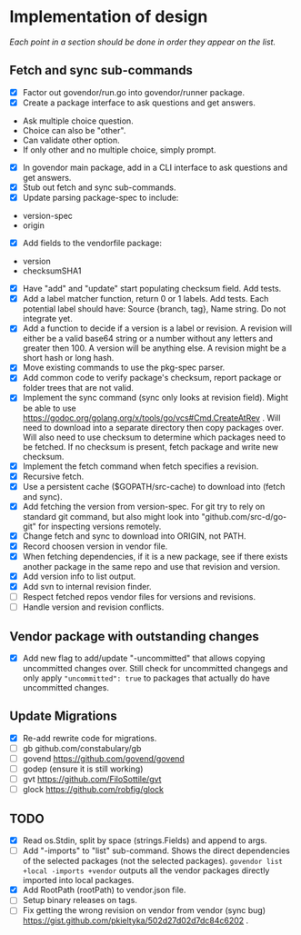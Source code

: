 # Implementation of design

*Each point in a section should be done in order they appear on the list.*

## Fetch and sync sub-commands

 - [x] Factor out govendor/run.go into govendor/runner package.
 - [x] Create a package interface to ask questions and get answers.
  * Ask multiple choice question.
  * Choice can also be "other".
  * Can validate other option.
  * If only other and no multiple choice, simply prompt.
 - [x] In govendor main package, add in a CLI interface to ask questions and get answers.
 - [x] Stub out fetch and sync sub-commands.
 - [x] Update parsing package-spec to include:
  * version-spec
  * origin
 - [x] Add fields to the vendorfile package:
  * version
  * checksumSHA1
 - [x] Have "add" and "update" start populating checksum field. Add tests.
 - [x] Add a label matcher function, return 0 or 1 labels. Add tests. 
		Each potential label should have: Source {branch, tag}, Name string.
		Do not integrate yet.
 - [x] Add a function to decide if a version is a label or revision.
		A revision will either be a valid base64 string or a number without
		any letters and greater then 100. A version will be anything else.
		A revision might be a short hash or long hash.
 - [x] Move existing commands to use the pkg-spec parser.
 - [x] Add common code to verify package's checksum, report package or folder trees that are not valid.
 - [x] Implement the sync command (sync only looks at revision field).
		Might be able to use
		https://godoc.org/golang.org/x/tools/go/vcs#Cmd.CreateAtRev .
		Will need to download into a separate directory then copy packages
		over. Will also need to use checksum to determine which packages
		need to be fetched. If no checksum is present, fetch package
		and write new checksum.
 - [x] Implement the fetch command when fetch specifies a revision.
 - [x] Recursive fetch.
 - [x] Use a persistent cache ($GOPATH/src-cache) to download into (fetch and sync).
 - [x] Add fetching the version from version-spec. For git try to rely
		on standard git command, but also might look into
		"github.com/src-d/go-git" for inspecting versions remotely.
 - [x] Change fetch and sync to download into ORIGIN, not PATH.
 - [x] Record choosen version in vendor file.
 - [x] When fetching dependencies, if it is a new package, see if there exists
		another package in the same repo and use that revision and version.
 - [x] Add version info to list output.
 - [x] Add svn to internal revision finder.
 - [ ] Respect fetched repos vendor files for versions and revisions.
 - [ ] Handle version and revision conflicts.

## Vendor package with outstanding changes

 - [x] Add new flag to add/update "-uncommitted" that allows copying
		uncommitted changes over. Still check for uncommitted changegs
		and only apply `"uncommitted": true` to packages that actually do
		have uncommitted changes.

## Update Migrations

 - [x] Re-add rewrite code for migrations.
 - [ ] gb github.com/constabulary/gb
 - [ ] govend https://github.com/govend/govend
 - [ ] godep (ensure it is still working)
 - [ ] gvt https://github.com/FiloSottile/gvt
 - [ ] glock https://github.com/robfig/glock

## TODO

 - [x] Read os.Stdin, split by space (strings.Fields) and append to args.
 - [ ] Add "-imports" to "list" sub-command. Shows the direct dependencies of the selected packages (not the selected packages).
		`govendor list +local -imports +vendor` outputs all the vendor packages directly imported into local packages.
 - [x] Add RootPath (rootPath) to vendor.json file.
 - [ ] Setup binary releases on tags.
 - [ ] Fix getting the wrong revision on vendor from vendor (sync bug) https://gist.github.com/pkieltyka/502d27d02d7dc84c6202 .
